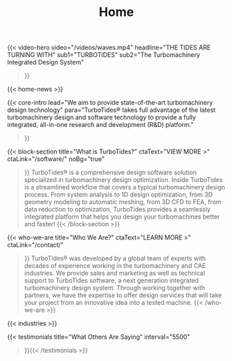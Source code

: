 ﻿---
title: "Home"
# 可选：首页配置，例如新闻、轮播图片、Testimonials 的引用方式
news:

carousel:

---

{{< video-hero
    video="/videos/waves.mp4"
    headline="THE TIDES ARE TURNING WITH"
    sub1="TURBOTIDES"
    sub2="The Turbomachinery Integrated Design System"
>}}


{{< home-news >}}


{{< core-intro
    lead="We aim to provide state-of-the-art turbomachinery design technology"
    para="TurboTides® takes full advantage of the latest turbomachinery design and software technology to provide a fully integrated, all-in-one research and development (R&D) platform."
>}}


{{< block-section
    title="<span class='w-first'>What</span> is TurboTides?"
    ctaText="VIEW MORE >"
    ctaLink="/software/"
    noBg="true"
>}}
TurboTides® is a comprehensive design software solution specialized in turbomachinery design optimization.
<span class='bs-rest'>Inside TurboTides is a streamlined workflow that covers a typical turbomachinery design process. From system analysis to 1D design optimization, from 3D geometry modeling to automatic meshing, from 3D CFD to FEA, from data reduction to optimization, TurboTides provides a seamlessly integrated platform that helps you design your turbomachines better and faster!</span>
{{< /block-section >}}


{{< who-we-are
    title="<span class='w-first'>Who</span> We Are?"
    ctaText="LEARN MORE >"
    ctaLink="/contact/"
>}}
TurboTides® was developed by a global team of experts with decades of experience working in the turbomachinery and CAE industries.
<span class='wwa-rest'>We provide sales and marketing as well as technical support to TurboTides software, a next generation integrated turbomachinery design system. Through working together with partners, we have the expertise to offer design services that will take your project from an innovative idea into a tested machine.</span>
{{< /who-we-are >}}


{{< industries >}}


{{< testimonials
    title="What Others Are Saying"
    interval="5500"
>}}{{< /testimonials >}}